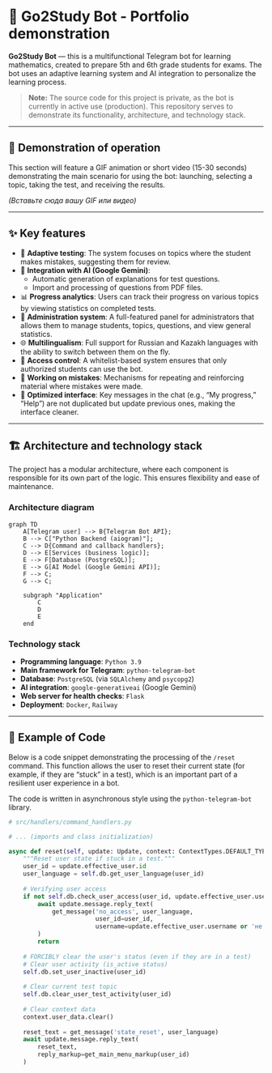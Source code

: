 # 🤖 Go2Study Bot - Portfolio demonstration

**Go2Study Bot** — this is a multifunctional Telegram bot for learning mathematics, created to prepare 5th and 6th grade students for exams. The bot uses an adaptive learning system and AI integration to personalize the learning process.

> **Note:** The source code for this project is private, as the bot is currently in active use (production). This repository serves to demonstrate its functionality, architecture, and technology stack.

---

## 🎥 Demonstration of operation

This section will feature a GIF animation or short video (15-30 seconds) demonstrating the main scenario for using the bot: launching, selecting a topic, taking the test, and receiving the results.

*(Вставьте сюда вашу GIF или видео)*

---

## ✨ Key features

-   🎯 **Adaptive testing**: The system focuses on topics where the student makes mistakes, suggesting them for review.
-   🤖 **Integration with AI (Google Gemini)**: 
    -   Automatic generation of explanations for test questions.
    -   Import and processing of questions from PDF files.
-   📊 **Progress analytics**: Users can track their progress on various topics by viewing statistics on completed tests.
-   👥 **Administration system**: A full-featured panel for administrators that allows them to manage students, topics, questions, and view general statistics.
-   🌐 **Multilingualism**: Full support for Russian and Kazakh languages with the ability to switch between them on the fly.
-   🔐 **Access control**: A whitelist-based system ensures that only authorized students can use the bot.
-   🔄 **Working on mistakes**: Mechanisms for repeating and reinforcing material where mistakes were made.
-   💬 **Optimized interface**: Key messages in the chat (e.g., “My progress,” “Help”) are not duplicated but update previous ones, making the interface cleaner.

---

## 🏗️ Architecture and technology stack

The project has a modular architecture, where each component is responsible for its own part of the logic. This ensures flexibility and ease of maintenance.

### Architecture diagram

```mermaid
graph TD
    A[Telegram user] --> B{Telegram Bot API};
    B --> C["Python Backend (aiogram)"];
    C --> D{Command and callback handlers};
    D --> E[Services (business logic)];
    E --> F[Database (PostgreSQL)];
    E --> G[AI Model (Google Gemini API)];
    F --> C;
    G --> C;

    subgraph "Application"
        C
        D
        E
    end
```

### Technology stack

-   **Programming language**: `Python 3.9`
-   **Main framework for Telegram**: `python-telegram-bot`
-   **Database**: `PostgreSQL` (via `SQLAlchemy` and `psycopg2`)
-   **AI integration**: `google-generativeai` (Google Gemini)
-   **Web server for health checks**: `Flask`
-   **Deployment**: `Docker`, `Railway`

---

## 📄 Example of Code

Below is a code snippet demonstrating the processing of the `/reset` command. This function allows the user to reset their current state (for example, if they are “stuck” in a test), which is an important part of a resilient user experience in a bot.

The code is written in asynchronous style using the `python-telegram-bot` library.

```python
# src/handlers/command_handlers.py

# ... (imports and class initialization)

async def reset(self, update: Update, context: ContextTypes.DEFAULT_TYPE) -> None:
    """Reset user state if stuck in a test."""
    user_id = update.effective_user.id
    user_language = self.db.get_user_language(user_id)
    
    # Verifying user access
    if not self.db.check_user_access(user_id, update.effective_user.username):
        await update.message.reply_text(
            get_message('no_access', user_language, 
                        user_id=user_id, 
                        username=update.effective_user.username or 'не указан')
        )
        return
    
    # FORCIBLY clear the user's status (even if they are in a test)
    # Clear user activity (is_active status)
    self.db.set_user_inactive(user_id)
    
    # Clear current test topic
    self.db.clear_user_test_activity(user_id)
    
    # Clear context data
    context.user_data.clear()
    
    reset_text = get_message('state_reset', user_language)
    await update.message.reply_text(
        reset_text,
        reply_markup=get_main_menu_markup(user_id)
    )

```

